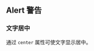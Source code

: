 <div class="demo-header">
<p class="overviewicon">
  <span class="wapi-ui-alert"/>
</p>

## Alert 警告

<nova-uxlink widget-name="Alert"></nova-uxlink>
</div>

### 文字居中

通过 `center` 属性可使文字显示居中。

<nova-demo-view link="alert/center.vue"></nova-demo-view>

<br>
